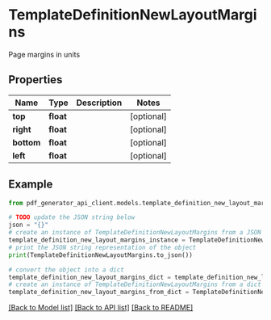 # TemplateDefinitionNewLayoutMargins

Page margins in units

## Properties

Name | Type | Description | Notes
------------ | ------------- | ------------- | -------------
**top** | **float** |  | [optional] 
**right** | **float** |  | [optional] 
**bottom** | **float** |  | [optional] 
**left** | **float** |  | [optional] 

## Example

```python
from pdf_generator_api_client.models.template_definition_new_layout_margins import TemplateDefinitionNewLayoutMargins

# TODO update the JSON string below
json = "{}"
# create an instance of TemplateDefinitionNewLayoutMargins from a JSON string
template_definition_new_layout_margins_instance = TemplateDefinitionNewLayoutMargins.from_json(json)
# print the JSON string representation of the object
print(TemplateDefinitionNewLayoutMargins.to_json())

# convert the object into a dict
template_definition_new_layout_margins_dict = template_definition_new_layout_margins_instance.to_dict()
# create an instance of TemplateDefinitionNewLayoutMargins from a dict
template_definition_new_layout_margins_from_dict = TemplateDefinitionNewLayoutMargins.from_dict(template_definition_new_layout_margins_dict)
```
[[Back to Model list]](../README.md#documentation-for-models) [[Back to API list]](../README.md#documentation-for-api-endpoints) [[Back to README]](../README.md)


